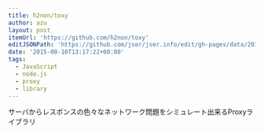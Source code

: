 ```yaml
---
title: h2non/toxy
author: azu
layout: post
itemUrl: 'https://github.com/h2non/toxy'
editJSONPath: 'https://github.com/jser/jser.info/edit/gh-pages/data/2015/08/index.json'
date: '2015-08-10T13:17:22+00:00'
tags:
  - JavaScript
  - node.js
  - proxy
  - library
---
```

サーバからレスポンスの色々なネットワーク問題をシミュレート出来るProxyライブラリ
